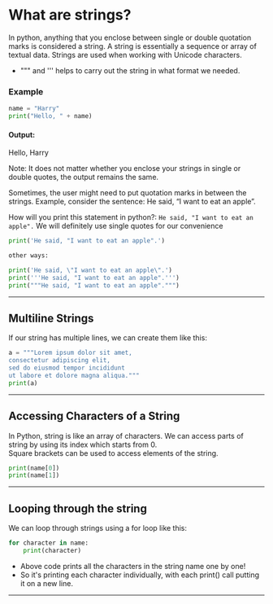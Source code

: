 # What are strings?
In python, anything that you enclose between single or double quotation marks is considered a string. A string is essentially a sequence or array of textual data. Strings are used when working with Unicode characters. 
* """ and ''' helps to carry out the string in what format we needed.
### Example
```python
name = "Harry"
print("Hello, " + name)
```
#### Output:
Hello, Harry

Note: It does not matter whether you enclose your strings in single or double quotes, the output remains the same. 

Sometimes, the user might need to put quotation marks in between the strings. Example, consider the sentence: He said, “I want to eat an apple”.

How will you print this statement in python?: 
```He said, "I want to eat an apple".```
We will definitely use single quotes for our convenience
```python
print('He said, "I want to eat an apple".')

other ways:

print('He said, \"I want to eat an apple\".')
print('''He said, "I want to eat an apple".''')
print("""He said, "I want to eat an apple".""")
```
---

## Multiline Strings
If our string has multiple lines, we can create them like this: 
```python 
a = """Lorem ipsum dolor sit amet,
consectetur adipiscing elit,
sed do eiusmod tempor incididunt
ut labore et dolore magna aliqua."""
print(a)
```
---

## Accessing Characters of a String
In Python, string is like an array of characters. We can access parts of string by using its index which starts from 0.\
Square brackets can be used to access elements of the string.

```python 
print(name[0])
print(name[1])

```
---

## Looping through the string
We can loop through strings using a for loop like this: 
```python
for character in name:
    print(character)
```

* Above code prints all the characters in the string name one by one!
* So it's printing each character individually, with each print() call putting it on a new line.

---

